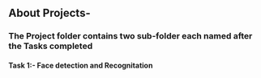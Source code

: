 ## About Projects-
### The Project folder contains two sub-folder each named after the Tasks completed



#### Task 1:- Face detection and Recognitation


